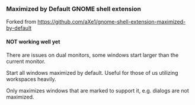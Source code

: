 ### Maximized by Default GNOME shell extension

Forked from https://github.com/aXe1/gnome-shell-extension-maximized-by-default

#### NOT working well yet
There are issues on dual monitors, some windows start larger than the current monitor.

Start all windows maximized by default. Useful for those of us utilizing workspaces heavily.

Only maximizes windows that are marked to support it, e.g. dialogs are not maximized.

